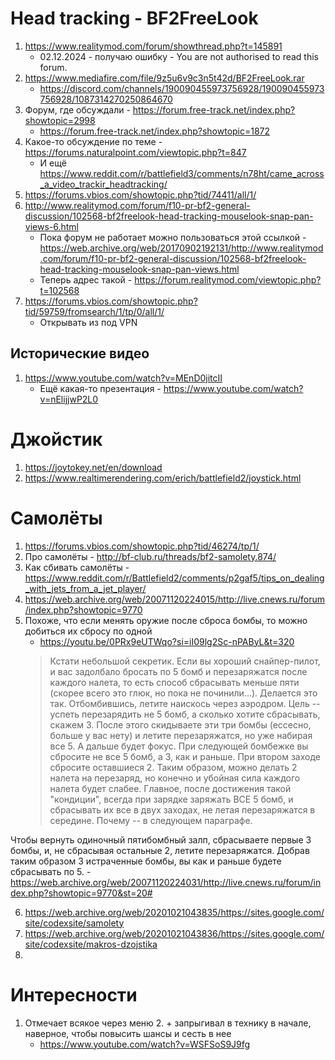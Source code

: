 # Head tracking - BF2FreeLook
1. https://www.realitymod.com/forum/showthread.php?t=145891
   - 02.12.2024 - получаю ошибку - You are not authorised to read this forum.
3. https://www.mediafire.com/file/9z5u6v9c3n5t42d/BF2FreeLook.rar
   - https://discord.com/channels/190090455973756928/190090455973756928/1087314270250864670
4. Форум, где обсуждали - https://forum.free-track.net/index.php?showtopic=2998
    + https://forum.free-track.net/index.php?showtopic=1872
5. Какое-то обсуждение по теме - https://forums.naturalpoint.com/viewtopic.php?t=847
    - И ещё https://www.reddit.com/r/battlefield3/comments/n78ht/came_across_a_video_trackir_headtracking/
6. https://forums.vbios.com/showtopic.php?tid/74411/all/1/
7. http://www.realitymod.com/forum/f10-pr-bf2-general-discussion/102568-bf2freelook-head-tracking-mouselook-snap-pan-views-6.html
   - Пока форум не работает можно пользоваться этой ссылкой - https://web.archive.org/web/20170902192131/http://www.realitymod.com/forum/f10-pr-bf2-general-discussion/102568-bf2freelook-head-tracking-mouselook-snap-pan-views.html
   - Теперь адрес такой - https://forum.realitymod.com/viewtopic.php?t=102568
9. https://forums.vbios.com/showtopic.php?tid/59759/fromsearch/1/tp/0/all/1/
   - Открывать из под VPN

## Исторические видео
1. https://www.youtube.com/watch?v=MEnD0jitcII
    - Ещё какая-то презентация - https://www.youtube.com/watch?v=nElijjwP2L0

# Джойстик
1. https://joytokey.net/en/download
2. https://www.realtimerendering.com/erich/battlefield2/joystick.html

# Самолёты
1. https://forums.vbios.com/showtopic.php?tid/46274/tp/1/
2. Про самолёты - http://bf-club.ru/threads/bf2-samolety.874/
3. Как сбивать самолёты - https://www.reddit.com/r/Battlefield2/comments/p2gaf5/tips_on_dealing_with_jets_from_a_jet_player/
4. https://web.archive.org/web/20071120224015/http://live.cnews.ru/forum/index.php?showtopic=9770
5. Похоже, что если менять оружие после сброса бомбы, то можно добиться их сбросу по одной
    - https://youtu.be/0PRx9eUTWqo?si=iI09lg2Sc-nPAByL&t=320
    > Кстати небольшой секретик. Если вы хороший снайпер-пилот, и вас задолбало бросать по 5 бомб и перезаряжатся после каждого налета, то есть способ сбрасывать меньше пяти (скорее всего это глюк, но пока не починили...). Делается это так. Отбомбившись, летите наискось через аэродром. Цель -- успеть перезарядить не 5 бомб, а сколько хотите сбрасывать, скажем 3. После этого скидываете эти три бомбы (ессесно, больше у вас нету) и летите перезаряжатся, но уже набирая все 5. А дальше будет фокус. При следующей бомбежке вы сбросите не все 5 бомб, а 3, как и раньше. При втором заходе сбросите оставшиеся 2. Таким образом, можно делать 2 налета на перезаряд, но конечно и убойная сила каждого налета будет слабее. Главное, после достижения такой "кондиции", всегда при зарядке заряжать ВСЕ 5 бомб, и сбрасывать их все в двух заходах, не летая перезаряжатся в середине. Почему -- в следующем параграфе.

Чтобы вернуть одиночный пятибомбный залп, сбрасываете первые 3 бомбы, и, не сбрасывая остальные 2, летите перезаряжатся. Добрав таким образом 3 истраченные бомбы, вы как и раньше будете сбрасывать по 5.
    - https://web.archive.org/web/20071120224031/http://live.cnews.ru/forum/index.php?showtopic=9770&st=20# 

6. https://web.archive.org/web/20201021043835/https://sites.google.com/site/codexsite/samolety
7. https://web.archive.org/web/20201021043836/https://sites.google.com/site/codexsite/makros-dzojstika
9. 

# Интересности
1. Отмечает всякое через меню
   2. + запрыгивал в технику в начале, наверное, чтобы повысить шансы и сесть в нее
      + https://www.youtube.com/watch?v=WSFSoS9J9fg
